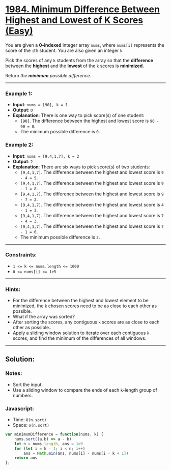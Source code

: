 # [1984. Minimum Difference Between Highest and Lowest of K Scores (Easy)](https://leetcode.com/problems/minimum-difference-between-highest-and-lowest-of-k-scores/)

You are given a **0-indexed** integer array `nums`, where `nums[i]` represents the score of the `i`th student. You are also given an integer `k`.

Pick the scores of any `k` students from the array so that the **difference** between the **highest** and the **lowest** of the `k` scores is **minimized**.

Return _the **minimum** possible difference_.

---
### Example 1:
 - **Input**: `nums = [90], k = 1`
 - **Output**: `0`
 - **Explanation**: There is one way to pick score(s) of one student:
   - `[90]`. The difference between the highest and lowest score is `90 - 90 = 0`.
   - The minimum possible difference is `0`.

### Example 2:
 - **Input**: `nums = [9,4,1,7], k = 2`
 - **Output**: `2`
 - **Explanation**: There are six ways to pick score(s) of two students:
   - `[9,4,1,7]`. The difference between the highest and lowest score is `9 - 4 = 5`.
   - `[9,4,1,7]`. The difference between the highest and lowest score is `9 - 1 = 8`.
   - `[9,4,1,7]`. The difference between the highest and lowest score is `9 - 7 = 2`.
   - `[9,4,1,7]`. The difference between the highest and lowest score is `4 - 1 = 3`.
   - `[9,4,1,7]`. The difference between the highest and lowest score is `7 - 4 = 3`.
   - `[9,4,1,7]`. The difference between the highest and lowest score is `7 - 1 = 6`.
   - The minimum possible difference is `2`.

---
### Constraints:
 - `1 <= k <= nums.length <= 1000`
 - `0 <= nums[i] <= 1e5`

---
### Hints:
 - For the difference between the highest and lowest element to be minimized, the `k` chosen scores need to be as close to each other as possible.
 - What if the array was sorted?
 - After sorting the scores, any contiguous `k` scores are as close to each other as possible..
 - Apply a sliding window solution to iterate over each contiguous `k` scores, and find the minimum of the differences of all windows.

---
## Solution:
### Notes:
 - Sort the input.
 - Use a sliding window to compare the ends of each `k`-length group of numbers.

### Javascript:
 - Time: `O(n.sort)`
 - Space: `o(n.sort)`

```js
var minimumDifference = function(nums, k) {
    nums.sort((a,b) => a - b)
    let n = nums.length, ans = 1e9
    for (let i = k - 1; i < n; i++)
        ans = Math.min(ans, nums[i] - nums[i - k + 1])
    return ans
};
```
